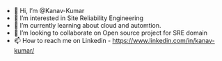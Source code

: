 - 👋 Hi, I’m @Kanav-Kumar
- 👀 I’m interested in Site Reliability Engineering 
- 🌱 I’m currently learning about cloud and automtion. 
- 💞️ I’m looking to collaborate on Open source project for SRE domain
- 📫 How to reach me on Linkedin - https://www.linkedin.com/in/kanav-kumar/

<!---
Kanav-Kumar/Kanav-Kumar is a ✨ special ✨ repository because its `README.md` (this file) appears on your GitHub profile.
You can click the Preview link to take a look at your changes.
--->
